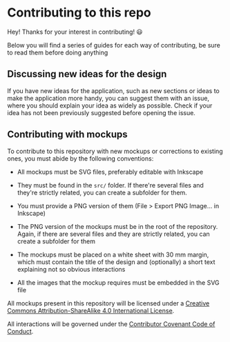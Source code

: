 # Contributing to this repo

Hey! Thanks for your interest in contributing! 😃️

Below you will find a series of guides for each way of contributing, be sure to read them before doing anything

## Discussing new ideas for the design

If you have new ideas for the application, such as new sections or ideas to make the application more handy, you can suggest them with an issue, where you should explain your idea as widely as possible. Check if your idea has not been previously suggested before opening the issue.

## Contributing with mockups

To contribute to this repository with new mockups or corrections to existing ones, you must abide by the following conventions:

- All mockups must be SVG files, preferably editable with Inkscape

- They must be found in the `src/` folder. If there're several files and they're strictly related, you can create a subfolder for them.

- You must provide a PNG version of them (File > Export PNG Image... in Inkscape)

- The PNG version of the mockups must be in the root of the repository. Again, if there are several files and they are strictly related, you can create a subfolder for them

- The mockups must be placed on a white sheet with 30 mm margin, which must contain the title of the design and (optionally) a short text explaining not so obvious interactions

- All the images that the mockup requires must be embedded in the SVG file

All mockups present in this repository will be licensed under a [Creative Commons Attribution-ShareAlike 4.0 International License](http://creativecommons.org/licenses/by-sa/4.0).

All interactions will be governed under the [Contributor Covenant Code of Conduct](CODE_OF_CONDUCT.md).

